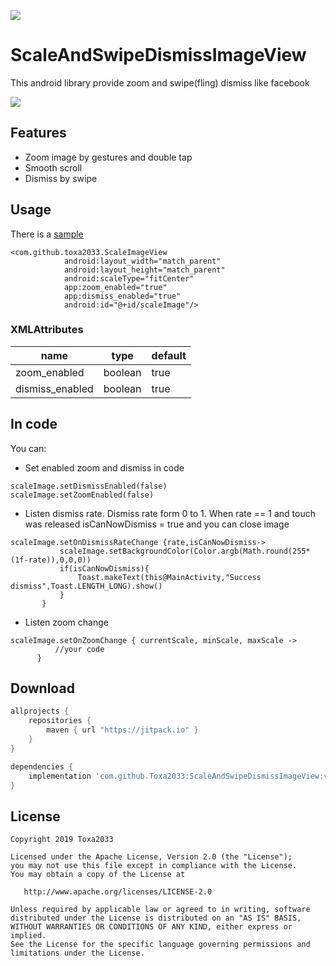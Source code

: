 [![](https://jitpack.io/v/Toxa2033/ScaleAndSwipeDismissImageView.svg)](https://jitpack.io/#Toxa2033/ScaleAndSwipeDismissImageView)

# ScaleAndSwipeDismissImageView

This android library provide zoom and swipe(fling) dismiss like facebook

![](https://github.com/Toxa2033/ScaleAndSwipeDismissImageView/blob/master/sample2.gif?raw=true)


## Features
- Zoom image by gestures and double tap
- Smooth scroll
- Dismiss by swipe 

## Usage 

There is a [sample](https://github.com/Toxa2033/ScaleAndSwipeDismissImageView/blob/master/app/src/main/java/com/github/scaleimageandswipedissmiss/MainActivity.kt)

```
<com.github.toxa2033.ScaleImageView
            android:layout_width="match_parent"
            android:layout_height="match_parent"
            android:scaleType="fitCenter"
            app:zoom_enabled="true"
            app:dismiss_enabled="true"
            android:id="@+id/scaleImage"/>
```

### XMLAttributes
| name | type | default |
| --- | --- | --- |
| zoom_enabled | boolean | true |
| dismiss_enabled | boolean | true |

## In code

You can:
 - Set enabled zoom and dismiss in code 
```
scaleImage.setDismissEnabled(false)
scaleImage.setZoomEnabled(false)
```

 - Listen dismiss rate. Dismiss rate form 0 to 1. When rate == 1 and touch was released isCanNowDismiss = true and you can close image
 ```
scaleImage.setOnDismissRateChange {rate,isCanNowDismiss->
            scaleImage.setBackgroundColor(Color.argb(Math.round(255*(1f-rate)),0,0,0))
            if(isCanNowDismiss){
                Toast.makeText(this@MainActivity,"Success dismiss",Toast.LENGTH_LONG).show()
            }
        }
```
 
 - Listen zoom change 
  ```
scaleImage.setOnZoomChange { currentScale, minScale, maxScale -> 
            //your code 
        }
```


## Download

```build.gradle
allprojects {
	repositories {
        maven { url "https://jitpack.io" }
    }
}
```

```app/build.gradle
dependencies {
    implementation 'com.github.Toxa2033:ScaleAndSwipeDismissImageView:v0.7'
}
```

## License
```
Copyright 2019 Toxa2033

Licensed under the Apache License, Version 2.0 (the "License");
you may not use this file except in compliance with the License.
You may obtain a copy of the License at

   http://www.apache.org/licenses/LICENSE-2.0

Unless required by applicable law or agreed to in writing, software
distributed under the License is distributed on an "AS IS" BASIS,
WITHOUT WARRANTIES OR CONDITIONS OF ANY KIND, either express or implied.
See the License for the specific language governing permissions and
limitations under the License.
```
